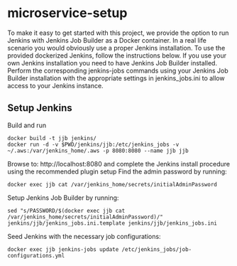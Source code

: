 # microservice-setup

To make it easy to get started with this project, we provide the option to run Jenkins with Jenkins Job Builder as a Docker container. In a real life scenario you would obviously use a proper Jenkins installation. To use the provided dockerized Jenkins, follow the instructions below. If you use your own Jenkins installation you need to have Jenkins Job Builder installed. Perform the corresponding jenkins-jobs commands using your Jenkins Job Builder installation with the appropriate settings in jenkins_jobs.ini to allow access to your Jenkins instance.

## Setup Jenkins
Build and run
```
docker build -t jjb jenkins/
docker run -d -v $PWD/jenkins/jjb:/etc/jenkins_jobs -v ~/.aws:/var/jenkins_home/.aws -p 8080:8080 --name jjb jjb
```

Browse to: http://localhost:8080 and complete the Jenkins install procedure using the recommended plugin setup
Find the admin password by running:
```
docker exec jjb cat /var/jenkins_home/secrets/initialAdminPassword
```

Setup Jenkins Job Builder by running:
```
sed "s/PASSWORD/$(docker exec jjb cat /var/jenkins_home/secrets/initialAdminPassword)/" jenkins/jjb/jenkins_jobs.ini.template jenkins/jjb/jenkins_jobs.ini
```

Seed Jenkins with the necessary job configurations:
```
docker exec jjb jenkins-jobs update /etc/jenkins_jobs/job-configurations.yml
```
